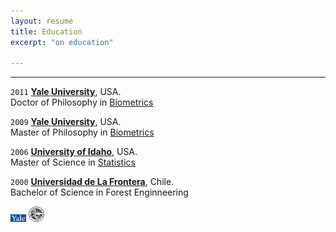 ```yaml
---
layout: resume
title: Education
excerpt: "on education"

---
```


<style>H1{color:DarkRed;}</style>
<style>H2{color:Red;}</style>

--------




`2011`
__[Yale University](https://www.yale.edu/)__, USA.  
Doctor of Philosophy in [Biometrics](https://environment.yale.edu/)

`2009`
__[Yale University](https://www.yale.edu/)__, USA.  
Master of Philosophy in [Biometrics](https://environment.yale.edu/)

`2006`
__[University of Idaho](https://www.uidaho.edu)__, USA.  
Master of Science in [Statistics](https://www.uidaho.edu/sci/stat)

`2000`
__[Universidad de La Frontera](https://www.ufro.cl)__, Chile.  
Bachelor of Science in Forest Enginneering


<img src='images/logoyale.gif' width='25'>   <img src='images/logouidaho.jpg' width='25'>


<!-- ### Footer


<img src='images/logoufro.jpg' width='25'>

<img src='images/yalefes.png' width='25'>   
<img src='images/uiStat.png' width='25'>
<img src='images/yaleSimbolo.jpg' width='25'>

![](images/logoyale.gif)  ![](images/logouidaho.jpg) 
![](images/logoufro.jpg)
![](images/yalelogo.gif)
![](yalelogo.gif){:height="36px" width="36px"}
Last updated: August 2020 -->


